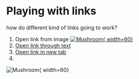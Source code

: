 
# Playing with links

how do different kind of links going to work?

1. Open link from image [![Mushroom](../mushroom.png){ width=60} ](https://www.pngwing.com/en/free-png-duoxo) 
2. [Open link through text](https://developer.kore.ai/docs/bots/how-tos/update-booking-task/) 
3. <a href="https://developer.kore.ai/uncategorised/change-flight-task/" target="_blank">Open link in new tab</a>
4. 

![Mushroom](../mushroom.png){ width=60}